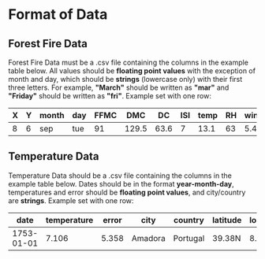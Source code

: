 # Format of Data

<h2> Forest Fire Data </h2>

Forest Fire Data must be a .csv file containing the columns in the example table
below. All values should be **floating point values** with the exception of month and day,
which should be **strings** (lowercase only) with their first three letters. For example,
**"March"** should be written as **"mar"** and **"Friday"** should be written as **"fri"**.
Example set with one row:


 X | Y | month | day | FFMC | DMC | DC | ISI | temp | RH | wind | rain | area
-- | - | ----- | --- | ---- | --- | -- | --- | ---- | -- | ---- | ---- | ----
8 | 6 | sep | tue | 91 | 129.5 | 63.6 | 7 | 13.1 | 63 | 5.4 | 0 | 0

<h2> Temperature Data </h2>

Temperature Data should be a .csv file containing the columns in the example table
below. Dates should be in the format **year-month-day**, temperatures and error should be
**floating point values**, and city/country are **strings**.
Example set with one row:

 date | temperature | error | city | country | latitude | longitude
----- | ----------- | ----- | ---- | ------- | -------- | ---------
1753-01-01 | 7.106 | 5.358 | Amadora | Portugal | 39.38N | 8.32W
